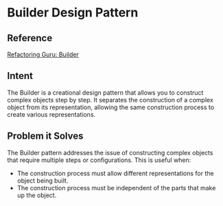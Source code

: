 # Builder Design Pattern

## Reference
[Refactoring Guru: Builder](https://refactoring.guru/design-patterns/builder)

## Intent
The Builder is a creational design pattern that allows you to construct complex objects step by step. It separates the construction of a complex object from its representation, allowing the same construction process to create various representations.

## Problem it Solves
The Builder pattern addresses the issue of constructing complex objects that require multiple steps or configurations. This is useful when:
- The construction process must allow different representations for the object being built.
- The construction process must be independent of the parts that make up the object.